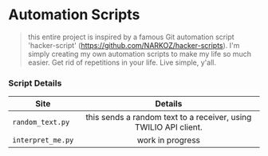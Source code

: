 # Automation Scripts

> this entire project is inspired by a famous Git automation script 'hacker-script' (https://github.com/NARKOZ/hacker-scripts). 
I'm simply creating my own automation scripts to make my life so much easier. Get rid of repetitions in your life. Live simple, y'all.

### Script Details

| Site          | Details                                        |
| ------------- |:--------------------------------------------:|
| `random_text.py`  | this sends a random text to a receiver, using TWILIO API client. |
| `interpret_me.py`        | work in progress |
